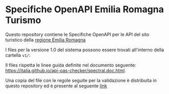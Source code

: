 # Specifiche OpenAPI Emilia Romagna Turismo

Questo repository contiene le Specifiche OpenAPI per le API del sito turistico 
della [regione Emilia Romagna](https://emiliaromagnaturismo.it/it)

I files per la versione 1.0 del sistema possono essere trovati all'interno della cartella `v1/`:

Il files rispetta le linee guida definite nel documento seguente: https://italia.github.io/api-oas-checker/spectral.doc.html.

Una copia del file con le regole seguite per la validazione è distribuita in questo repository ed è presente al seguente [link](https://github.com/APT-Servizi/openapi-ert/blob/main/v1/.spectral.yml)
